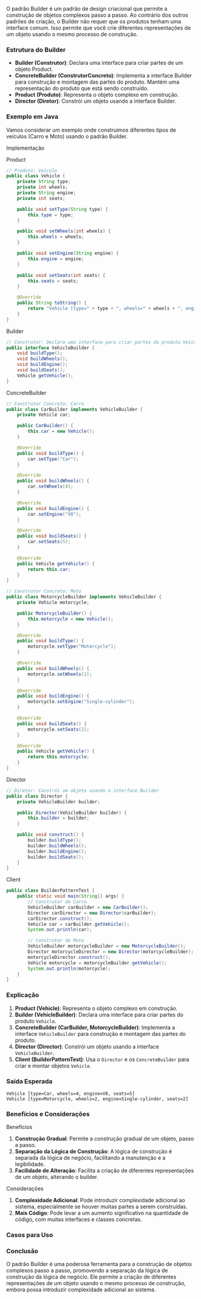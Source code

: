 O padrão Builder é um padrão de design criacional que permite a construção de objetos complexos passo a passo. Ao contrário dos outros padrões de criação, o Builder não requer que os produtos tenham uma interface comum. Isso permite que você crie diferentes representações de um objeto usando o mesmo processo de construção.

### Estrutura do Builder

- **Builder (Construtor)**: Declara uma interface para criar partes de um objeto Product.
- **ConcreteBuilder (ConstrutorConcreto)**: Implementa a interface Builder para construção e montagem das partes do produto. Mantém uma representação do produto que está sendo construído.
- **Product (Produto)**: Representa o objeto complexo em construção.
- **Director (Diretor)**: Constrói um objeto usando a interface Builder.

### Exemplo em Java

Vamos considerar um exemplo onde construímos diferentes tipos de veículos (Carro e Moto) usando o padrão Builder.

Implementação

Product

```java
// Produto: Veículo
public class Vehicle {
    private String type;
    private int wheels;
    private String engine;
    private int seats;

    public void setType(String type) {
        this.type = type;
    }

    public void setWheels(int wheels) {
        this.wheels = wheels;
    }

    public void setEngine(String engine) {
        this.engine = engine;
    }

    public void setSeats(int seats) {
        this.seats = seats;
    }

    @Override
    public String toString() {
        return "Vehicle [type=" + type + ", wheels=" + wheels + ", engine=" + engine + ", seats=" + seats + "]";
    }
}

```

Builder

```java
// Construtor: Declara uma interface para criar partes do produto Veículo
public interface VehicleBuilder {
    void buildType();
    void buildWheels();
    void buildEngine();
    void buildSeats();
    Vehicle getVehicle();
}

```

ConcreteBuilder

```java
// Construtor Concreto: Carro
public class CarBuilder implements VehicleBuilder {
    private Vehicle car;

    public CarBuilder() {
        this.car = new Vehicle();
    }

    @Override
    public void buildType() {
        car.setType("Car");
    }

    @Override
    public void buildWheels() {
        car.setWheels(4);
    }

    @Override
    public void buildEngine() {
        car.setEngine("V8");
    }

    @Override
    public void buildSeats() {
        car.setSeats(5);
    }

    @Override
    public Vehicle getVehicle() {
        return this.car;
    }
}

// Construtor Concreto: Moto
public class MotorcycleBuilder implements VehicleBuilder {
    private Vehicle motorcycle;

    public MotorcycleBuilder() {
        this.motorcycle = new Vehicle();
    }

    @Override
    public void buildType() {
        motorcycle.setType("Motorcycle");
    }

    @Override
    public void buildWheels() {
        motorcycle.setWheels(2);
    }

    @Override
    public void buildEngine() {
        motorcycle.setEngine("Single-cylinder");
    }

    @Override
    public void buildSeats() {
        motorcycle.setSeats(2);
    }

    @Override
    public Vehicle getVehicle() {
        return this.motorcycle;
    }
}

```

Director

```java
// Diretor: Constrói um objeto usando a interface Builder
public class Director {
    private VehicleBuilder builder;

    public Director(VehicleBuilder builder) {
        this.builder = builder;
    }

    public void construct() {
        builder.buildType();
        builder.buildWheels();
        builder.buildEngine();
        builder.buildSeats();
    }
}

```

Client

```java
public class BuilderPatternTest {
    public static void main(String[] args) {
        // Construtor de Carro
        VehicleBuilder carBuilder = new CarBuilder();
        Director carDirector = new Director(carBuilder);
        carDirector.construct();
        Vehicle car = carBuilder.getVehicle();
        System.out.println(car);

        // Construtor de Moto
        VehicleBuilder motorcycleBuilder = new MotorcycleBuilder();
        Director motorcycleDirector = new Director(motorcycleBuilder);
        motorcycleDirector.construct();
        Vehicle motorcycle = motorcycleBuilder.getVehicle();
        System.out.println(motorcycle);
    }
}

```

### Explicação

1. **Product (Vehicle)**: Representa o objeto complexo em construção.
2. **Builder (VehicleBuilder)**: Declara uma interface para criar partes do produto `Vehicle`.
3. **ConcreteBuilder (CarBuilder, MotorcycleBuilder)**: Implementa a interface `VehicleBuilder` para construção e montagem das partes do produto.
4. **Director (Director)**: Constrói um objeto usando a interface `VehicleBuilder`.
5. **Client (BuilderPatternTest)**: Usa o `Director` e os `ConcreteBuilder` para criar e montar objetos `Vehicle`.

### Saída Esperada

```
Vehicle [type=Car, wheels=4, engine=V8, seats=5]
Vehicle [type=Motorcycle, wheels=2, engine=Single-cylinder, seats=2]
```

### Benefícios e Considerações

Benefícios

1. **Construção Gradual**: Permite a construção gradual de um objeto, passo a passo.
2. **Separação da Lógica de Construção**: A lógica de construção é separada da lógica de negócio, facilitando a manutenção e a legibilidade.
3. **Facilidade de Alteração**: Facilita a criação de diferentes representações de um objeto, alterando o builder.

Considerações

1. **Complexidade Adicional**: Pode introduzir complexidade adicional ao sistema, especialmente se houver muitas partes a serem construídas.
2. **Mais Código**: Pode levar a um aumento significativo na quantidade de código, com muitas interfaces e classes concretas.

### **Casos para Uso**

### Conclusão

O padrão Builder é uma poderosa ferramenta para a construção de objetos complexos passo a passo, promovendo a separação da lógica de construção da lógica de negócio. Ele permite a criação de diferentes representações de um objeto usando o mesmo processo de construção, embora possa introduzir complexidade adicional ao sistema.